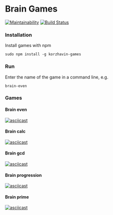 # Brain Games

[![Maintainability](https://api.codeclimate.com/v1/badges/7bfd7ea3bc7293300d57/maintainability)](https://codeclimate.com/github/ValeryKorzhavin/project-lvl1-s462/maintainability)
[![Build Status](https://travis-ci.org/ValeryKorzhavin/project-lvl1-s462.svg?branch=master)](https://travis-ci.org/ValeryKorzhavin/project-lvl1-s462)

### Installation
Install games with npm
```
sudo npm install -g korzhavin-games
```

### Run
Enter the name of the game in a command line, e.g.
```
brain-even
```

### Games

#### Brain even
[![asciicast](https://asciinema.org/a/dkxTD6ZMlqrKIlR1zWDxX33ki.svg)](https://asciinema.org/a/dkxTD6ZMlqrKIlR1zWDxX33ki)

#### Brain calc
[![asciicast](https://asciinema.org/a/vcfN8GXSBjWayhOaIRwsupyWu.svg)](https://asciinema.org/a/vcfN8GXSBjWayhOaIRwsupyWu)

#### Brain gcd
[![asciicast](https://asciinema.org/a/ckCi4Xh46vJ5cWhR4acJhGp9j.svg)](https://asciinema.org/a/ckCi4Xh46vJ5cWhR4acJhGp9j)

#### Brain progression
[![asciicast](https://asciinema.org/a/WhFOO8anaQ1aIydYvBmn4ornj.svg)](https://asciinema.org/a/WhFOO8anaQ1aIydYvBmn4ornj)

#### Brain prime
[![asciicast](https://asciinema.org/a/b9U2GxZDU2jdsnTx2eWU8DlEr.svg)](https://asciinema.org/a/b9U2GxZDU2jdsnTx2eWU8DlEr)
